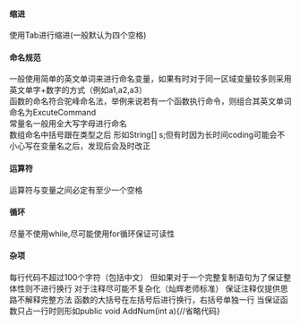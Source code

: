 #### 缩进
使用Tab进行缩进(一般默认为四个空格)

#### 命名规范
一般使用简单的英文单词来进行命名变量，如果有时对于同一区域变量较多则采用英文单字+数字的方式（例如a1,a2,a3）<br/>
函数的命名符合驼峰命名法，举例来说若有一个函数执行命令，则组合其英文单词命名为ExcuteCommand<br/>
常量名一般用全大写字母进行命名<br/>
数组命名中括号跟在类型之后 形如String[] s;但有时因为长时间coding可能会不小心写在变量名之后，发现后会及时改正<br/>

#### 运算符
运算符与变量之间必定有至少一个空格

#### 循环
尽量不使用while,尽可能使用for循环保证可读性

#### 杂项
每行代码不超过100个字符（包括中文）
但如果对于一个完整复制语句为了保证整体性则不进行换行
对于注释尽可能不复杂化（灿辉老师标准）
保证注释仅提供思路不解释完整方法
函数的大括号在左括号后进行换行，右括号单独一行
当保证函数只占一行时则形如public void AddNum(int a){//省略代码}
